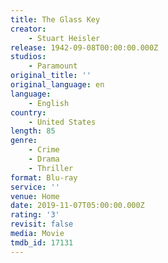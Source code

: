 ```yaml
---
title: The Glass Key
creator:
    - Stuart Heisler
release: 1942-09-08T00:00:00.000Z
studios:
    - Paramount
original_title: ''
original_language: en
language:
    - English
country:
    - United States
length: 85
genre:
    - Crime
    - Drama
    - Thriller
format: Blu-ray
service: ''
venue: Home
date: 2019-11-07T05:00:00.000Z
rating: '3'
revisit: false
media: Movie
tmdb_id: 17131
---
```



